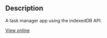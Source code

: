 ## Description

A task manager app using the indexedDB API.

[View online](https://melvdouc.github.io/indexedDB-task-manager.github.io/)